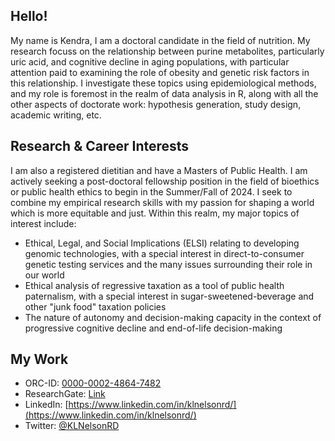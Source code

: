 ## Hello!

My name is Kendra, I am a doctoral candidate in the field of nutrition. My research focuss on the relationship between purine metabolites, particularly uric acid, and cognitive decline in aging populations, with particular attention paid to examining the role of obesity and genetic risk factors in this relationship. I investigate these topics using epidemiological methods, and my role is foremost in the realm of data analysis in R, along with all the other aspects of doctorate work: hypothesis generation, study design, academic writing, etc.

## Research & Career Interests

I am also a registered dietitian and have a Masters of Public Health. I am actively seeking a post-doctoral fellowship position in the field of bioethics or public health ethics to begin in the Summer/Fall of 2024. I seek to combine my empirical research skills with my passion for shaping a world which is more equitable and just. Within this realm, my major topics of interest include:

* Ethical, Legal, and Social Implications (ELSI) relating to developing genomic technologies, with a special interest in direct-to-consumer genetic testing services and the many issues surrounding their role in our world
* Ethical analysis of regressive taxation as a tool of public health paternalism, with a special interest in sugar-sweetened-beverage and other "junk food" taxation policies
* The nature of autonomy and decision-making capacity in the context of progressive cognitive decline and end-of-life decision-making

## My Work

* ORC-ID: [0000-0002-4864-7482](https://orcid.org/my-orcid?orcid=0000-0002-4864-7482)
* ResearchGate: [Link](https://www.researchgate.net/profile/Kendra-Nelson-5)
* LinkedIn: [https://www.linkedin.com/in/klnelsonrd/](https://www.linkedin.com/in/klnelsonrd/)
* Twitter: [@KLNelsonRD](https://twitter.com/KLNelsonRD)

<!---
kln-rdn/kln-rdn is a ✨ special ✨ repository because its `README.md` (this file) appears on your GitHub profile.
You can click the Preview link to take a look at your changes.
--->
